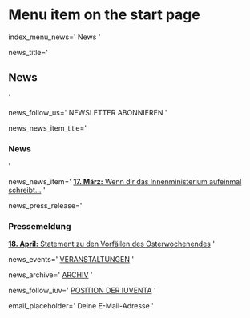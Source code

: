 # Menu item on the start page
index_menu_news='
News
'

news_title='
## News
'

news_follow_us='
NEWSLETTER ABONNIEREN
'

news_news_item_title='
### News
'

news_news_item='
[**17. März:** Wenn dir das Innenministerium aufeinmal schreibt...](./archive#top)
'

news_press_release='
### Pressemeldung

[**18. April:** Statement zu den Vorfällen des Osterwochenendes](../f/files/press_release_180417.pdf) 
'

news_events='
[VERANSTALTUNGEN](https://www.facebook.com/pg/JugendRettet/events/)
'

news_archive='
[ARCHIV](./archive)
'

news_follow_iuv='
[POSITION DER IUVENTA](./mission#current)
'

email_placeholder='
Deine E-Mail-Adresse
'
